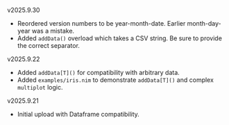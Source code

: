 v2025.9.30

- Reordered version numbers to be year-month-date. Earlier month-day-year was a mistake.
- Added `addData()` overload which takes a CSV string. Be sure to provide the correct separator.

v2025.9.22

- Added `addData[T]()` for compatibility with arbitrary data.
- Added `examples/iris.nim` to demonstrate `addData[T]()` and complex `multiplot` logic.

v2025.9.21

- Initial upload with Dataframe compatibility.
